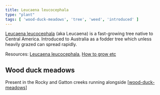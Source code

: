 ```yaml
---
title: Leucaena leucocephala
type: "plant"
tags: [ 'wood-duck-meadows', 'tree', 'weed', 'introduced' ]
---
```




[Leucaena leucocephala](https://en.wikipedia.org/wiki/Leucaena_leucocephala) (aka Leucaena) is a fast-growing tree native to Central America. Introduced to Australia as a fodder tree which unless heavily grazed can spread rapidly.

Resources: [Leucaena leucocephala](https://en.wikipedia.org/wiki/Leucaena_leucocephala), [How to grow etc](https://www.microfarmguide.com/leucaena-leucocephala/) 

## Wood duck meadows

Present in the Rocky and Gatton creeks running alongside [[wood-duck-meadows]]

[//begin]: # "Autogenerated link references for markdown compatibility"
[wood-duck-meadows]: ../wood-duck-meadows "Wood duck meadows"
[//end]: # "Autogenerated link references"